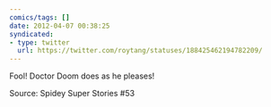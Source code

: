 ```yaml
---
comics/tags: []
date: 2012-04-07 00:38:25
syndicated:
- type: twitter
  url: https://twitter.com/roytang/statuses/188425462194782209/
---
```


Fool! Doctor Doom does as he pleases!

Source: Spidey Super Stories #53